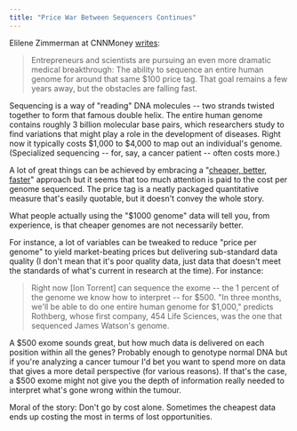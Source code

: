 ```yaml
---
title: "Price War Between Sequencers Continues"
---
```


Elilene Zimmerman at CNNMoney [writes](http://money.cnn.com/2013/06/25/technology/enterprise/low-cost-genome-sequencing/):

> Entrepreneurs and scientists are pursuing an even more dramatic  medical breakthrough: The ability to sequence an entire human genome for  around that same $100 price tag. That goal remains a few years away,  but the obstacles are falling fast. 

Sequencing is a way of  "reading" DNA molecules -- two strands twisted together to form that  famous double helix. The entire human genome contains roughly 3 billion  molecular base pairs, which researchers study to find variations that  might play a role in the development of diseases. Right now it typically  costs $1,000 to $4,000 to map out an individual's genome. (Specialized  sequencing -- for, say, a cancer patient -- often costs more.)

A lot of great things can be achieved by embracing a "[cheaper, better, faster](http://en.wikipedia.org/wiki/Daniel_Goldin)" approach but it seems that too much attention is paid to the cost per genome sequenced. The price tag is a neatly packaged quantitative measure that's easily quotable, but it doesn't convey the whole story.

What people actually using the "$1000 genome" data will tell you, from experience, is that cheaper genomes are not necessarily better.

For instance, a lot of variables can be tweaked to reduce "price per genome" to yield market-beating prices but delivering sub-standard data quality (I don't mean that it's poor quality data, just data that doesn't meet the standards of what's current in research at the time). For instance:

> Right now [Ion Torrent] can sequence the exome -- the 1 percent of the  genome we know how to interpret -- for $500. "In three months, we'll be  able to do one entire human genome for $1,000," predicts Rothberg, whose  first company, 454 Life Sciences, was the one that sequenced James  Watson's genome. 

A $500 exome sounds great, but how much data is delivered on each position within all the genes? Probably enough to genotype normal DNA but if you're analyzing a cancer tumour I'd bet you want to spend more on data that gives a more detail perspective (for various reasons). If that's the case, a $500 exome might not give you the depth of information really needed to interpret what's gone wrong within the tumour.

Moral of the story: Don't go by cost alone. Sometimes the cheapest data ends up costing the most in terms of lost opportunities.
